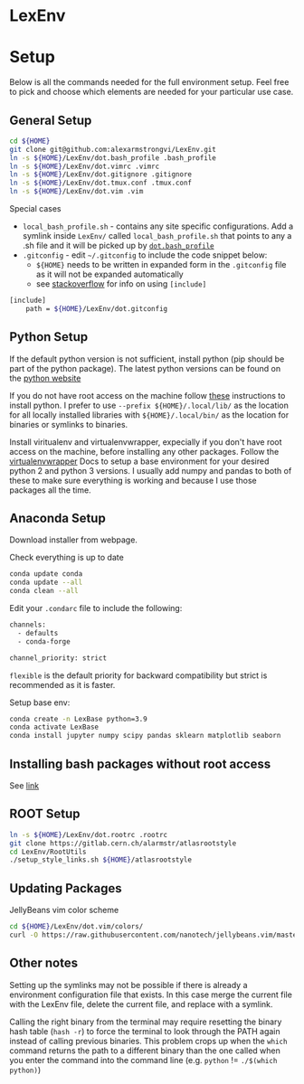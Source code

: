 LexEnv
============

# Setup
Below is all the commands needed for the full environment setup. 
Feel free to pick and choose which elements are needed for your particular use case.

## General Setup
```bash
cd ${HOME}
git clone git@github.com:alexarmstrongvi/LexEnv.git
ln -s ${HOME}/LexEnv/dot.bash_profile .bash_profile
ln -s ${HOME}/LexEnv/dot.vimrc .vimrc 
ln -s ${HOME}/LexEnv/dot.gitignore .gitignore
ln -s ${HOME}/LexEnv/dot.tmux.conf .tmux.conf
ln -s ${HOME}/LexEnv/dot.vim .vim
```
Special cases  
* `local_bash_profile.sh` - contains any site specific configurations. Add a symlink inside `LexEnv/` called `local_bash_profile.sh` that points to any a .sh file and it will be picked up by [`dot.bash_profile`](dot.bash_profile)
* `.gitconfig` - edit `~/.gitconfig` to include the code snippet below:
  * `${HOME}` needs to be written in expanded form in the `.gitconfig` file as it will not be expanded automatically
  * see [stackoverflow](https://stackoverflow.com/questions/1557183/is-it-possible-to-include-a-file-in-your-gitconfig) for info on using `[include]`
```bash
[include]
    path = ${HOME}/LexEnv/dot.gitconfig
```

## Python Setup

If the default python version is not sufficient, install python (pip should be part of the python package).
The latest python versions can be found on the [python website](https://www.python.org/downloads/)

If you do not have root access on the machine follow [these](http://thelazylog.com/install-python-as-local-user-on-linux/) instructions to install python. I prefer to use `--prefix ${HOME}/.local/lib/` as the location for all locally installed libraries with `${HOME}/.local/bin/` as the location for binaries or symlinks to binaries.

Install viritualenv and virtualenvwrapper, expecially if you don't have root access on the machine, before installing any other packages. Follow the [virtualenvwrapper](https://virtualenvwrapper.readthedocs.io/en/latest/) Docs to setup a base environment for your desired python 2 and python 3 versions. I usually add numpy and pandas to both of these to make sure everything is working and because I use those packages all the time.
## Anaconda Setup

Download installer from webpage.

Check everything is up to date
```bash
conda update conda
conda update --all
conda clean --all
```

Edit your `.condarc` file to include the following:

```bash
channels:
  - defaults
  - conda-forge

channel_priority: strict
```
`flexible` is the default priority for backward compatibility but strict is recommended as it is faster.

Setup base env:
```bash
conda create -n LexBase python=3.9
conda activate LexBase
conda install jupyter numpy scipy pandas sklearn matplotlib seaborn
```

## Installing bash packages without root access

See [link](https://monsterbashseq.wordpress.com/2016/01/24/how-to-install-linux-software-without-root-privileges/)

## ROOT Setup

```bash
ln -s ${HOME}/LexEnv/dot.rootrc .rootrc
git clone https://gitlab.cern.ch/alarmstr/atlasrootstyle
cd LexEnv/RootUtils
./setup_style_links.sh ${HOME}/atlasrootstyle
```

## Updating Packages

JellyBeans vim color scheme
```bash
cd ${HOME}/LexEnv/dot.vim/colors/
curl -O https://raw.githubusercontent.com/nanotech/jellybeans.vim/master/colors/jellybeans.vim
```

## Other notes

Setting up the symlinks may not be possible if there is already a environment configuration file that exists.
In this case merge the current file with the LexEnv file, delete the current file, and replace with a symlink.

Calling the right binary from the terminal may require resetting the binary hash table (`hash -r`) to force the terminal to look through the PATH again instead of calling previous binaries. This problem crops up when the `which` command returns the path to a different binary than the one called when you enter the command into the command line (e.g. `python` != `./$(which python)`)

